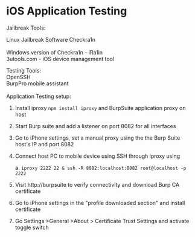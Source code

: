 # iOS Application Testing

Jailbreak Tools:

Linux Jailbreak Software Checkra1n\
\
Windows version of Checkra1n - iRa1in \
3utools.com - iOS device management tool

Testing Tools:\
OpenSSH\
BurpPro mobile assistant\
\
Application Testing setup:

1. Install iproxy `npm install iproxy` and BurpSuite application proxy on host
2. Start Burp suite and add a listener on port 8082 for all interfaces
3. Go to iPhone settings, set a manual proxy using the the Burp Suite host's IP and port 8082
4.  Connect host PC to mobile device using SSH through iproxy using&#x20;

    a. `iproxy 2222 22 & ssh -R 8082:localhost:8082 root@localhost -p 2222`
5. Visit http://burpsuite to verify connectivity and download Burp CA certificate
6. Go to iPhone settings in the "profile downloaded section" and install certificate
7. Go Settings >General >About > Certificate Trust Settings and activate toggle switch&#x20;
